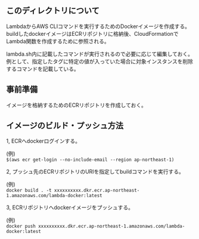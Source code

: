 ## このディレクトリについて
LambdaからAWS CLIコマンドを実行するためのDockerイメージを作成する。<br>
buildしたdockerイメージはECRリポジトリに格納後、CloudFormationでLambda関数を作成するために参照される。

lambda.sh内に記載したコマンドが実行されるので必要に応じて編集しておく。<br>
例として、指定したタグに特定の値が入っていた場合に対象インスタンスを削除するコマンドを記載している。

## 事前準備
イメージを格納するためのECRリポジトリを作成しておく。

## イメージのビルド・プッシュ方法

1, ECRへdockerログインする。

(例)<br>
```$(aws ecr get-login --no-include-email --region ap-northeast-1)```

2, プッシュ先のECRリポジトリのURIを指定してbuildコマンドを実行する。

(例)<br>
```docker build . -t xxxxxxxxxx.dkr.ecr.ap-northeast-1.amazonaws.com/lambda-docker:latest```

3, ECRリポジトリへdockerイメージをプッシュする。

(例)<br>
```docker push xxxxxxxxxx.dkr.ecr.ap-northeast-1.amazonaws.com/lambda-docker:latest```
